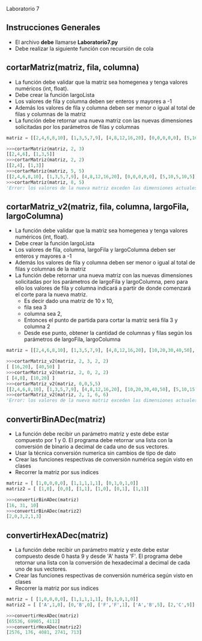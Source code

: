 Laboratorio 7

## Instrucciones Generales
- El archivo **debe** llamarse **Laboratorio7.py**
- Debe realizar la siguiente función con recursión de cola


## cortarMatriz(matriz, fila, columna)

- La función debe validar que la matriz sea homegenea y tenga valores numéricos (int, float).
- Debe crear la función largoLista
- Los valores de fila y columna deben ser enteros y mayores a -1
- Además los valores de fila y columna deben ser menor o igual al total de filas y columnas de la matriz
- La función debe retornar una nueva matriz con las nuevas dimensiones solicitadas por los parámetros de filas y columnas

```python
matriz = [[2,4,6,8,10], [1,3,5,7,9], [4,8,12,16,20], [0,0,0,0,0], [5,10,5,10,5]]

>>>cortarMatriz(matriz, 2, 3)
[[2,4,6], [1,3,5]]
>>>cortarMatriz(matriz, 2, 2)
[[2,4], [1,3]]
>>>cortarMatriz(matriz, 5, 5)
[[2,4,6,8,10], [1,3,5,7,9], [4,8,12,16,20], [0,0,0,0,0], [5,10,5,10,5]]
>>>cortarMatriz(matriz, 8, 5)
'Error: los valores de la nueva matriz exceden las dimensiones actuales'
```

## cortarMatriz_v2(matriz, fila, columna, largoFila, largoColumna)

- La función debe validar que la matriz sea homegenea y tenga valores numéricos (int, float).
- Debe crear la función largoLista
- Los valores de fila, columna, largoFila y largoColumna deben ser enteros y mayores a -1
- Además los valores de fila y columna deben ser menor o igual al total de filas y columnas de la matriz
- La función debe retornar una nueva matriz con las nuevas dimensiones solicitadas por los parámetros de  largoFila y largoColumna, pero para ello los valores de fila y columna indicará a partir de donde comenzará el corte para la nueva matriz.  
  - Es decir dado una matriz de 10 x 10, 
  - fila sea 3
  - columna sea 2,
  - Entonces el punto de partida para cortar la matriz será fila 3 y columna 2 
  - Desde ese punto, obtener la cantidad de columnas y filas según los parámetros de largoFila, largoColumna

```python
matriz = [[2,4,6,8,10], [1,3,5,7,9], [4,8,12,16,20], [10,20,30,40,50], [5,10,15,20,25]]

>>>cortarMatriz_v2(matriz, 2, 3, 2, 2)
[ [16,20], [40,50] ]
>>>cortarMatriz_v2(matriz, 2, 0, 2, 2)
[ [4,8], [10,20] ]
>>>cortarMatriz_v2(matriz, 0,0,5,5)
[[2,4,6,8,10], [1,3,5,7,9], [4,8,12,16,20], [10,20,30,40,50], [5,10,15,20,25]]
>>>cortarMatriz_v2(matriz, 2, 1, 6, 6)
'Error: los valores de la nueva matriz exceden las dimensiones actuales'
```


## convertirBinADec(matriz)
- La función debe recibir un parámetro matriz y este debe estar compuesto por 1 y 0. El programa debe retornar una lista con la conversión de binario a decimal de cada uno de sus vectores.
- Usar la técnica conversión numeríca sin cambios de tipo de dato
- Crear las funciones respectivas de conversión numérica según visto en clases
- Recorrer la matriz por sus indices

```python
matriz = [ [1,0,0,0,0], [1,1,1,1,1], [0,1,0,1,0]]
matriz2 = [ [1,0], [0,0], [1,1], [1,0], [0,1], [1,1]]

>>>convertirBinADec(matriz)
[16, 31, 10]
>>>convertirBinADec(matriz2)
[2,0,3,2,1,3]
```

## convertirHexADec(matriz)
- La función debe recibir un parámetro matriz y este debe estar compuesto desde 0 hasta 9 y desde 'A' hasta 'F'. El programa debe retornar una lista con la conversión de hexadecimal a decimal de cada uno de sus vectores.
- Crear las funciones respectivas de conversión numérica según visto en clases
- Recorrer la matriz por sus indices

```python
matriz = [ [1,0,0,0,0], [1,1,1,1,1], [0,1,0,1,0]]
matriz2 = [ ['A',1,0], [0,'B',0], ['F','F',1], ['A','B',5], [2,'C',9]]

>>>convertirHexADec(matriz)
[65536, 69905, 4112]
>>>convertirHexADec(matriz2)
[2576, 176, 4081, 2741, 713]
```

